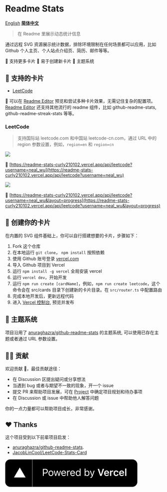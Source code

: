 # Readme Stats

[English](./README.md) **[简体中文](./docs/README-CN.md)**

> 在 Readme 里展示动态统计信息

通过远程 SVG 资源展示统计数据，排除环境限制在任何场景都可以应用，比如 Github 个人主页、个人站点介绍页、简历、邮件等等。

👀 支持更多卡片 🎈 易于创建新卡片 🌈 主题系统

## 👀 支持的卡片

- [LeetCode](#leetcode)

🚀 可以在 [Readme Editor]() 预览和尝试多种卡片效果，无需记住复杂的配置项。[Readme Editor]() 还支持其他流行的 readme 组件，比如 github-readme-stats, github-readme-streak-stats 等等。

### LeetCode

> 支持国际站 leetcode.com 和中国站 leetcode-cn.com，通过 URL 中的 region 参数设置，例如，`region=en` 和 `region=cn`

[![](https://readme-stats-curly210102.vercel.app/api/leetcode?username=neal_wu)](https://readme-stats-curly210102.vercel.app/api/leetcode?username=neal_wu)

🔗 [https://readme-stats-curly210102.vercel.app/api/leetcode?username=neal_wu](https://readme-stats-curly210102.vercel.app/api/leetcode?username=neal_wu)

[![](https://readme-stats-curly210102.vercel.app/api/leetcode?username=neal_wu&layout=progress)](https://readme-stats-curly210102.vercel.app/api/leetcode?username=neal_wu&layout=progress)

🔗 [https://readme-stats-curly210102.vercel.app/api/leetcode?username=neal_wu&layout=progress](https://readme-stats-curly210102.vercel.app/api/leetcode?username=neal_wu&layout=progress)

## 🎈 创建你的卡片

在内置的 SVG 组件基础上，你可以自行搭建想要的卡片，步骤如下：

1. Fork 这个仓库
2. 在本地运行 `git clone`， `npm install` 按照依赖
3. 使用 Github 账号登录 [vercel.com](https://vercel.com/)
4. 导入 Github 项目到 Vercel
5. 运行 `npm install -g vercel` 全局安装 vercel
6. 运行 `vercel dev`，开始开发
7. 运行 `npm run create [cardName]`，例如，`npm run create leetcode`，这个命令会在 src/cards 目录下创建新的卡片目录。在 `src/router.ts` 中配置路由
8. 完成本地开发后，更新远程代码
9. 进入 [Vercel 控制台](https://vercel.com/dashboard), 预览并发布

## 🌈 主题系统

项目沿用了 [anuraghazra/github-readme-stats](https://github.com/anuraghazra/github-readme-stats) 的主题系统, 可以使用已存在主题或者通过 URL 参数设置。

## 👏🏻 贡献

欢迎贡献 🤗，最佳贡献途径：

- 在 Discussion 区提出疑问或分享想法
- 当遇到 bug 或者与期望不一致的现象，开一个 issue
- 提交 PR 来帮助项目发展，可在 [Project](https://github.com/curly210102/readme-stats/projects) 中确定项目规划和待办事项
- 在 Discussion 或 issue 中帮助他人解答问题

你的一点力量都可以帮助项目成长，非常感谢。

## ❤️ Thanks

这个项目受到以下前辈项目启发：

- [anuraghazra/github-readme-stats](https://github.com/anuraghazra/github-readme-stats).
- [JacobLinCool/LeetCode-Stats-Card](https://github.com/JacobLinCool/LeetCode-Stats-Card)

![](./powered-by-vercel.svg)
